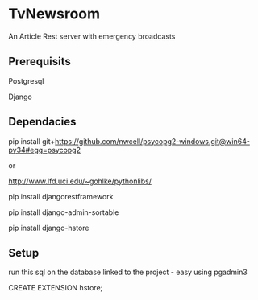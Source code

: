 # TvNewsroom
An Article Rest server with emergency broadcasts

## Prerequisits


Postgresql

Django

## Dependacies


pip install git+https://github.com/nwcell/psycopg2-windows.git@win64-py34#egg=psycopg2

or

http://www.lfd.uci.edu/~gohlke/pythonlibs/

pip install djangorestframework

pip install django-admin-sortable

pip install django-hstore


## Setup

run this  sql on the database linked to the project - easy using pgadmin3

CREATE EXTENSION hstore;
